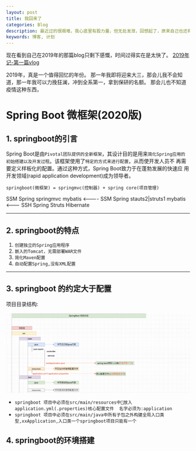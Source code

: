 ```yaml
---
layout: post
title: 我回来了
categories: Blog
description: 最近过的很艰难，我心底里有股力量，但无处发泄，回想起了，原来自己也还有一片小天地，所以我回来啦
keywords: 博客, 计划
---
```

现在看到自己在2019年的那篇blog只剩下感慨，时间过得实在是太快了。
[2019年记-第一篇vlog](https://vachelchen.github.io//2019/07/05/First/)

2019年，真是一个值得回忆的年份。
那一年我即将迎来大三，那会儿我不会知道，那一年我可以力挽狂澜，冲到全系第一，拿到保研的名额。
那会儿也不知道疫情这种东西，


# Spring Boot 微框架(2020版)



## 1. springboot的引言

Spring Boot是由`Pivotal团队提供的全新框架`，其设计目的是用来`简化Spring应用的 初始搭建以及开发过程`。该框架使用了`特定的方式来进行配置`，从而使开发人员不 再需要定义样板化的配置。通过这种方式，Spring Boot致力于在蓬勃发展的快速应 用开发领域(rapid application development)成为领导者。

`springboot(微框架) = springmvc(控制器) + spring core(项目管理)`

SSM Spring springmvc  mybatis    <----   SSM Spring  stauts2|struts1  mybatis  <--- SSH Spring Struts  Hibernate 

---

## 2. springboot的特点

1. `创建独立的Spring应用程序  `
2. `嵌入的Tomcat，无需部署WAR文件`
3. `简化Maven配置`
4. `自动配置Spring,没有XML配置`

----

## 3. springboot 的约定大于配置

项目目录结构:

![image-20200321091519423](/images/blog/image-20200321091519423.png)

- `springboot 项目中必须在src/main/resources中放入application.yml(.properties)核心配置文件  名字必须为:application`
- `springboot 项目中必须在src/main/java中所有子包之外构建全局入口类型,xxApplication,入口类一个springboot项目只能有一个`

## 4. springboot的环境搭建